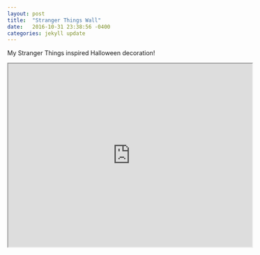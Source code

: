 ```yaml
---
layout: post
title:  "Stranger Things Wall"
date:   2016-10-31 23:38:56 -0400
categories: jekyll update
---
```


My Stranger Things inspired Halloween decoration!

<iframe width="560" height="420" src="http://www.youtube.com/embed/aUxOV9eeZqo?color=white&theme=light" allowfullscreen="true"></iframe>
